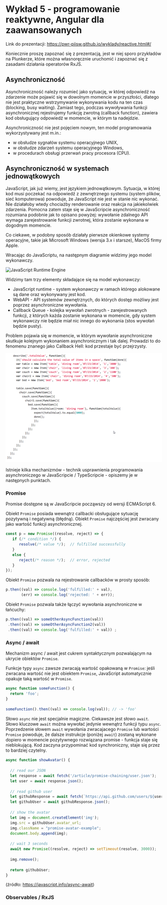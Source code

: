 # Wykład 5 - programowanie reaktywne, Angular dla zaawansowanych
Link do prezentacji: https://pwr-piisw.github.io/wyklady/reactive.html#/

Koniecznie proszę zapoznać się z prezentacją, jest w niej sporo przykładów na Plunkerze, które można własnoręcznie uruchomić i zapoznać się z zasadami działania operatorów RxJS.

## Asynchroniczność
Asynchroniczność należy rozumieć jako sytuację, w której odpowiedź na zdarzenie może pojawić się w dowolnym momencie w przyszłości, dlatego nie jest praktyczne wstrzymywanie wykonywania kodu na ten czas (blocking, busy waiting). Zamiast tego, podczas wywoływania funkcji asynchronicznej rejestrujemy funkcję zwrotną (callback function), zawiera kod obsługujący odpowiedź w momencie, w którym ta nadejdzie.

Asynchroniczność nie jest pojęciem nowym, ten model programowania wykorzystywany jest m.in.:
* w obsłudze sygnałów systemu operacyjnego UNIX,
* w obsłudze zdarzeń systemu operacyjnego Windows,
* w procedurach obsługi przerwań pracy procesora (CPU).

## Asynchroniczność w systemach jednowątkowych
JavaScript, jak już wiemy, jest językiem jednowątkowym. Sytuacja, w której kod musi poczekać na odpowiedź z zewnętrznego systemu (system plików, sieć komputerowa) powoduje, że JavaScript nie jest w stanie nic wykonać. Nie działałoby wtedy chociażby renderowanie oraz reakcja na jakiekolwiek zdarzenia. Pomocna zatem staje się w JavaScripcie asynchroniczność rozumiana podobnie jak to opisano powyżej: wywołanie zdalnego API wymaga zarejestrowanie funkcji zwrotnej, która zostanie wykonana w dogodnym momencie.

Co ciekawe, w podobny sposób działały pierwsze okienkowe systemy operacyjne, takie jak Microsoft Windows (wersja 3.x i starsze), MacOS firmy Apple.

Wracając do JavaScriptu, na następnym diagramie widzimy jego model wykonawczy.

![JavaScript Runtime Engine](../img/JavaScript-runtime-engine.png)

Widzimy tam trzy elementy składające się na model wykonawczy:
* JavaScript runtime - system wykonawczy w ramach którego alokowane są dane oraz wykonywany jest kod.
* WebAPI - API systemów zewnętrznych, do których dostęp możliwy jest poprzez asynchroniczne wywołania.
* Callback Queue - kolejka wywołań zwrotnych - zarejestrowanych funkcji, z których każda zostanie wykonana w momencie, gdy system wykonawczy nie będzie miał nic innego do wykonania (stos wywołań będzie pusty).

Problem pojawia się w momencie, w którym wywołanie asynchroniczne skutkuje kolejnym wykonaniem asynchronicznym i tak dalej. Prowadzi to do fenomenu znanego jako Callback Hell: kod przestaje być przejrzysty.

![Callback hell](../img/Callback-Hell.png)

Istnieje kilka mechanizmów - technik usprawnienia programowania asynchroniczego w JavaScripcie / TypeScripcie - opiszemy je w następnych punktach.

### Promise
Promise dostępne są w JavaScripcie począwszy od wersji ECMAScript 6.

Obiekt `Promise` posiada wewnątrz callbacki obsługujące sytuację pozytywną i negatywną (błędną). Obiekt `Promise` najczęściej jest zwracany jako wartość funkcji asynchronicznej.

```JavaScript
const p = new Promise((resolve, reject) => {
   if (/* condition */) {
      resolve(/* value */);  // fulfilled successfully
   }
   else {
      reject(/* reason */);  // error, rejected
   }
});
```

Obiekt `Promise` pozwala na rejestrowanie callbacków w prosty sposób:

```JavaScript
p.then((val) => console.log('fulfilled:' + val),
       (err) => console.log('rejected: ' + err));
```

Obiekt `Promise` pozwala także łączyć wywołania asynchroniczne w łańcuchy:

```JavaScript
p.then((val) => someOtherAsyncFunction(val))
 .then((val) => someOtherAsyncFunction2(val))
 .then((val) => console.log('fulfilled:' + val)) ;
```

### Async / await

Mechanizm async / await jest cukrem syntaktycznym pozwalającym na ukrycie obiektów `Promise`.

Funkcje typy `async` zawsze zwracają wartość opakowaną w `Promise`: jeśli zwracana wartość nie jest obiektem `Promise`, JavaScript automatycznie opakuje taką wartość w `Promise`.

```JavaScript
async function someFunction() {
  return 'foo';
}

someFunction().then((val) => console.log(val)); // -> 'foo'
```

Słowo `async` nie jest specjalnie magiczne. Ciekawsze jest słowo `await`. Słowo kluczowe `await` można wywołać jedynie wewnątrz funkcji typu `async`. Poprzedzenie słowem `await` wywołania zwracajacego `Promise` lub wartości `Promise` powoduje, że dalsze instrukcje (poniżej `await`) zostaną wykonane dopiero w momencie pozytywnego rozwiązana promise - funkcja staje się nieblokującą. Kod zaczyna przypominać kod synchroniczny, staje się przez to bardziej czytelny.

```JavaScript
async function showAvatar() {

  // read our JSON
  let response = await fetch('/article/promise-chaining/user.json');
  let user = await response.json();

  // read github user
  let githubResponse = await fetch(`https://api.github.com/users/${user.name}`);
  let githubUser = await githubResponse.json();

  // show the avatar
  let img = document.createElement('img');
  img.src = githubUser.avatar_url;
  img.className = "promise-avatar-example";
  document.body.append(img);

  // wait 3 seconds
  await new Promise((resolve, reject) => setTimeout(resolve, 3000));

  img.remove();

  return githubUser;
}
```
(źródło: https://javascript.info/async-await)

### Observables / RxJS
